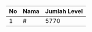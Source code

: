 | No | Nama            | Jumlah Level |
|----|-----------------|--------------|
| 1  | #    |    5770        |
